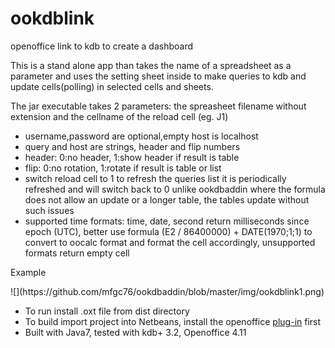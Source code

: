 # ookdblink
openoffice link to kdb to create a dashboard

<p>This is a stand alone app than takes the name of a
spreadsheet as a parameter and uses the setting sheet inside
to make queries to kdb and update cells(polling) in selected
cells and sheets.</p>

The jar executable takes 2 parameters: the spreasheet filename without extension and the cellname of the reload cell (eg. J1) 

- username,password are optional,empty host is localhost
- query and host are strings, header and flip numbers
- header: 0:no header, 1:show header if result is table
- flip: 0:no rotation, 1:rotate if result is table or list
- switch reload cell to 1 to refresh the queries list
  it is periodically refreshed and will switch back to 0
  unlike ookdbaddin where the formula does not allow an update
  or a longer table, the tables update without such issues  
- supported time formats: time, date, second return milliseconds
  since epoch (UTC), better use formula (E2 / 86400000) + DATE(1970;1;1) to convert to oocalc format and format the cell accordingly, unsupported formats return empty cell

<p>Example</p>
![<oocalc image>](https://github.com/mfgc76/ookdbaddin/blob/master/img/ookdblink1.png)

- To run install .oxt file from dist directory
- To build import project into Netbeans, install the openoffice [plug-in](https://wiki.openoffice.org/wiki/OpenOffice_NetBeans_Integration#NetBeans_8.x_and_Apache_OpenOffice_4.1.x) first
- Built with Java7, tested with kdb+ 3.2, Openoffice 4.11
